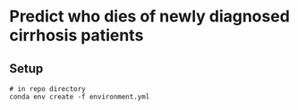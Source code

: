 # Predict who dies of newly diagnosed cirrhosis patients


## Setup

```
# in repo directory
conda env create -f environment.yml
```